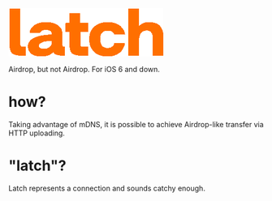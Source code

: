 <a href="https://latch.kentest.net"><img src="latch.gif"></a>

Airdrop, but not Airdrop. For iOS 6 and down.

# how?
Taking advantage of mDNS, it is possible to achieve Airdrop-like transfer via HTTP uploading.

# "latch"?
Latch represents a connection and sounds catchy enough.
